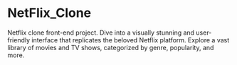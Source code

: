 # NetFlix_Clone
Netflix clone front-end project. Dive into a visually stunning and user-friendly interface that replicates the beloved Netflix platform. Explore a vast library of movies and TV shows, categorized by genre, popularity, and more.
